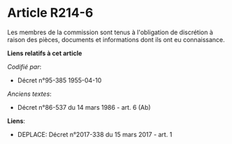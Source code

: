 # Article R214-6

Les membres de la commission sont tenus à l'obligation de discrétion à raison des pièces, documents et informations dont ils
ont eu connaissance.

**Liens relatifs à cet article**

_Codifié par_:

  - Décret n°95-385 1955-04-10

_Anciens textes_:

  - Décret n°86-537 du 14 mars 1986 - art. 6 (Ab)

**Liens**:

  - DEPLACE: Décret n°2017-338 du 15 mars 2017 - art. 1
